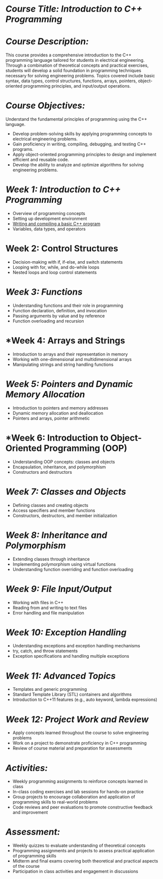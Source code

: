 # *Course Title: Introduction to C++ Programming* 

# *Course Description:*
This course provides a comprehensive introduction to the C++ programming language tailored for students in electrical engineering. Through a combination of theoretical concepts and practical exercises, students will develop a solid foundation in programming techniques necessary for solving engineering problems. Topics covered include basic syntax, data types, control structures, functions, arrays, pointers, object-oriented programming principles, and input/output operations.

# *Course Objectives:*
Understand the fundamental principles of programming using the C++ language.
- Develop problem-solving skills by applying programming concepts to electrical engineering problems.
- Gain proficiency in writing, compiling, debugging, and testing C++ programs.
- Apply object-oriented programming principles to design and implement efficient and reusable code.
- Develop the ability to analyze and optimize algorithms for solving engineering problems.

# *Week 1: Introduction to C++ Programming*
- Overview of programming concepts
- Setting up development environment
- [Writing and compiling a basic C++ program](https://www.youtube.com/watch?v=imNlJohlLPk&pp=ygUkT3ZlcnZpZXcgb2YgYysrIHByb2dyYW1taW5nIGNvbmNlcHRz)
- Variables, data types, and operators

# Week 2: Control Structures
- Decision-making with if, if-else, and switch statements
- Looping with for, while, and do-while loops
- Nested loops and loop control statements

# *Week 3: Functions*
- Understanding functions and their role in programming
- Function declaration, definition, and invocation
- Passing arguments by value and by reference
- Function overloading and recursion

# *Week 4: Arrays and Strings
- Introduction to arrays and their representation in memory
- Working with one-dimensional and multidimensional arrays
- Manipulating strings and string handling functions

# *Week 5: Pointers and Dynamic Memory Allocation*
- Introduction to pointers and memory addresses
- Dynamic memory allocation and deallocation
- Pointers and arrays, pointer arithmetic

# *Week 6: Introduction to Object-Oriented Programming (OOP)
- Understanding OOP concepts: classes and objects
- Encapsulation, inheritance, and polymorphism
- Constructors and destructors

# *Week 7: Classes and Objects*
- Defining classes and creating objects
- Access specifiers and member functions
- Constructors, destructors, and member initialization

# *Week 8: Inheritance and Polymorphism*
- Extending classes through inheritance
- Implementing polymorphism using virtual functions
- Understanding function overriding and function overloading

# *Week 9: File Input/Output*
- Working with files in C++
- Reading from and writing to text files
- Error handling and file manipulation

# *Week 10: Exception Handling*
- Understanding exceptions and exception handling mechanisms
- try, catch, and throw statements
- Exception specifications and handling multiple exceptions

# *Week 11: Advanced Topics*
- Templates and generic programming
- Standard Template Library (STL) containers and algorithms
- Introduction to C++11 features (e.g., auto keyword, lambda expressions)

# *Week 12: Project Work and Review*
- Apply concepts learned throughout the course to solve engineering problems
- Work on a project to demonstrate proficiency in C++ programming
- Review of course material and preparation for assessments

# *Activities:*
- Weekly programming assignments to reinforce concepts learned in class
- In-class coding exercises and lab sessions for hands-on practice
- Group projects to encourage collaboration and application of programming skills to real-world problems
- Code reviews and peer evaluations to promote constructive feedback and improvement

# *Assessment:*
- Weekly quizzes to evaluate understanding of theoretical concepts
- Programming assignments and projects to assess practical application of programming skills
- Midterm and final exams covering both theoretical and practical aspects of the course
- Participation in class activities and engagement in discussions

